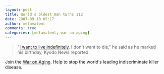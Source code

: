 ```yaml
---
layout: post
title: World's oldest man turns 112
date: 2007-09-18 09:17
author: metavalent
comments: true
categories: [metavalent, war on aging]
---
```

<blockquote>"<a href="https://news.yahoo.com/s/afp/20070918/lf_afp/lifestylejapansenior">I want to live indefinitely</a>. I don't want to die," he said as he marked his birthday, Kyodo News reported.</blockquote>

Join the <a href="https://sens.org/">War on Aging</a>. Help to stop the world's leading indiscriminate killer disease.
